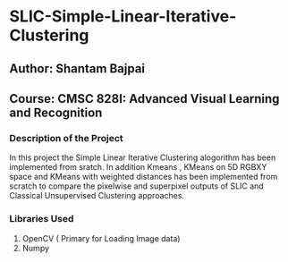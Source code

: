 # SLIC-Simple-Linear-Iterative-Clustering

## Author: Shantam Bajpai
## Course: CMSC 828I: Advanced Visual Learning and Recognition

### Description of the Project
In this project the Simple Linear Iterative Clustering alogorithm has been implemented from sratch. 
In addition Kmeans ,  KMeans on 5D RGBXY space and KMeans with weighted distances has been implemented from scratch to compare the pixelwise and superpixel outputs of SLIC and Classical Unsupervised Clustering approaches.

### Libraries Used
1. OpenCV ( Primary for Loading Image data)
2. Numpy
